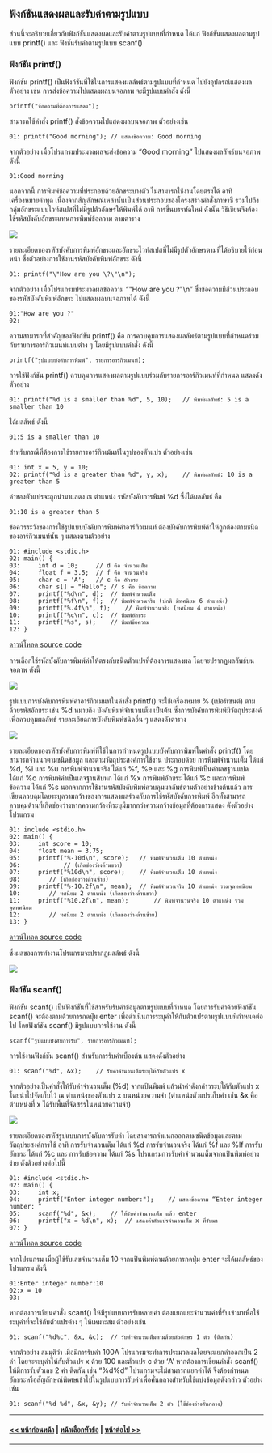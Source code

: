 ## ฟังก์ชันแสดงผลและรับค่าตามรูปแบบ

ส่วนนี้จะอธิบายเกี่ยวกับฟังก์ชันแสดงผลและรับค่าตามรูปแบบที่กำหนด ได้แก่ ฟังก์ชันแสดงผลตามรูปแบบ printf() และ ฟังชันรับค่าตามรูปแบบ scanf()

### ฟังก์ชัน printf()
ฟังก์ชัน printf() เป็นฟังก์ชันที่ใช้ในการแสดงผลลัพธ์ตามรูปแบบที่กำหนด ไปยังอุปกรณ์แสดงผล ตัวอย่าง เช่น การส่งข้อความไปแสดงผลบนจอภาพ จะมีรูปแบบคำสั่ง ดังนี้

```
printf("ข้อความที่ต้องการแสดง");
```

สามารถใช้คำสั่ง printf() สั่งข้อความไปแสดงผลบนจอภาพ ตัวอย่างเช่น

```
01:	printf("Good morning");	// แสดงข้อความ: Good morning
```

จากตัวอย่าง เมื่อโปรแกรมประมวลผลจะส่งข้อความ “Good morning” ไปแสดงผลลัพธ์บนจอภาพ ดังนี้

```
01:Good morning
```

นอกจากนี้ การพิมพ์ข้อความที่ประกอบด้วยอักขระบางตัว ไม่สามารถใช้งานโดยตรงได้ อาทิ เครื่องหมายคำพูด เนื่องจากสัญลักษณ์เหล่านั้นเป็นส่วนประกอบของโครงสร้างคำสั่งภาษาซี รวมไปถึงกลุ่มอักขระแบบไวท์สเปสที่ไม่มีรูปตัวอักษรให้พิมพ์ได้ อาทิ การขึ้นบรรทัดใหม่ ดังนั้น วิธีเขียนจึงต้องใช้รหัสบังคับอักขระแทนการพิมพ์ข้อความ ตามตาราง

<img src=img/0500-1.png>

รายละเอียดของรหัสบังคับการพิมพ์อักขระและอักขระไวท์สเปสที่ไม่มีรูปตัวอักษรตามที่ได้อธิบายไว้ก่อนหน้า ซึ่งตัวอย่างการใช้งานรหัสบังคับพิมพ์อักขระ ดังนี้

```
01:	printf("\"How are you \?\"\n");
```

จากตัวอย่าง เมื่อโปรแกรมประมวลผลข้อความ  “\"How are you \?\"\n” ซึ่งข้อความมีส่วนประกอบของรหัสบังคับพิมพ์อักขระ ไปแสดงผลบนจอภาพได้ ดังนี้

```
01:"How are you ?"
02:	
```

ความสามารถที่สำคัญของฟังก์ชัน printf() คือ การควบคุมการแสดงผลลัพธ์ตามรูปแบบที่กำหนดร่วมกับรายการอาร์กิวเมนท์แบบต่าง ๆ โดยมีรูปแบบคำสั่ง ดังนี้

```
printf("รูปแบบบังคับการพิมพ์", รายการอาร์กิวเมนท์);
```

การใช้ฟังก์ชัน printf() ควบคุมการแสดงผลตามรูปแบบร่วมกับรายการอาร์กิวเมนท์ที่กำหนด แสดงดังตัวอย่าง

```
01:	printf("%d is a smaller than %d", 5, 10);	// พิมพ์ผลลัพธ์: 5 is a smaller than 10
```

ได้ผลลัพธ์ ดังนี้ 

```
01:5 is a smaller than 10
```

สำหรับกรณีที่ต้องการใช้รายการอาร์กิวเม้นท์ในรูปของตัวแปร ตัวอย่างเช่น

```
01:	int x = 5, y = 10;	
02:	printf("%d is a greater than %d", y, x);	// พิมพ์ผลลัพธ์: 10 is a greater than 5
```

ค่าของตัวแปรจะถูกนำมาแสดง ณ ตำแหน่ง รหัสบังคับการพิมพ์ %d ซึ่งได้ผลลัพธ์  คือ

```
01:10 is a greater than 5
```

ข้อควรระวังของการใช้รูปแบบบังคับการพิมพ์ค่าอาร์กิวเมนท์ ต้องบังคับการพิมพ์ค่าให้ถูกต้องตามชนิดของอาร์กิวเมนท์นั้น ๆ แสดงตามตัวอย่าง

```
01:	#include <stdio.h>	
02:	main() {	
03:	    int d = 10; 	// d คือ จำนวนเต็ม
04:	    float f = 3.5; 	// f คือ จำนวนจริง
05:	    char c = 'A'; 	// c คือ อักขระ 
06:	    char s[] = "Hello";	// s คือ ข้อความ
07:	    printf("%d\n", d);	// พิมพ์จำนวนเต็ม
08:	    printf("%f\n", f);	// พิมพ์จำนวนจริง (ปกติ มีทศนิยม 6 ตำแหน่ง)
09:	    printf("%.4f\n", f);	// พิมพ์จำนวนจริง (ทศนิยม 4 ตำแหน่ง)
10:	    printf("%c\n", c);	// พิมพ์อักขระ
11:	    printf("%s", s);	// พิมพ์ข้อความ
12:	}	
```
[ดาวน์โหลด source code](src/ch05_01.cpp)

การเลือกใช้รหัสบังคับการพิมพ์ค่าให้ตรงกับชนิดตัวแปรที่ต้องการแสดงผล โดยจะปรากฏผลลัพธ์บนจอภาพ ดังนี้

<img src=img/u1.png>

รูปแบบการบังคับการพิมพ์ค่าอาร์กิวเมนท์ในคำสั่ง printf() จะใช้เครื่องหมาย % (เปอร์เซนต์) ตามด้วยรหัสอักขระ เช่น %d หมายถึง บังคับพิมพ์จำนวนเต็ม เป็นต้น ซึ่งการบังคับการพิมพ์มีวัตถุประสงค์เพื่อควบคุมผลลัพธ์ รายละเอียดการบังคับพิมพ์ชนิดอื่น ๆ แสดงดังตาราง

<img src=img/0500-2.png>

รายละเอียดของรหัสบังคับการพิมพ์ที่ใช้ในการกำหนดรูปแบบบังคับการพิมพ์ในคำสั่ง printf() โดยสามารถจำแนกตามชนิดข้อมูล และตามวัตถุประสงค์การใช้งาน ประกอบด้วย การพิมพ์จำนวนเต็ม ได้แก่ %d, %i และ %u การพิมพ์จำนวนจริง ได้แก่ %f, %e และ %g การพิมพ์เป็นค่าเลขฐานแปด ได้แก่ %o การพิมพ์ค่าเป็นเลจฐานสิบหก ได้แก่ %x การพิมพ์อักขระ ได้แก่ %c และการพิมพ์ข้อความ ได้แก่ %s นอกจากการใช้งานรหัสบังคับพิมพ์ควบคุมผลลัพธ์ตามตัวอย่างข้างต้นแล้ว การเขียนควบคุมโดยระบุความกว้างของการแสดงผลร่วมกับการใช้รหัสบังคับการพิมพ์  อีกทั้งสามารถควบคุมด้านที่เกิดช่องว่างหากความกว้างที่ระบุมีมากกว่าความกว้างข้อมูลที่ต้องการแสดง ดังตัวอย่างโปรแกรม

```
01:	include <stdio.h>	
02:	main() {	
03:	    int score = 10; 	
04:	    float mean = 3.75;	
05:	    printf("%-10d\n", score);	// พิมพ์จำนวนเต็ม 10 ตำแหน่ง 
06:	    	   // (เกิดช่องว่างด้านขวา)
07:	    printf("%10d\n", score);	// พิมพ์จำนวนเต็ม 10 ตำแหน่ง 
08:		   // (เกิดช่องว่างด้านซ้าย)
09:	    printf("%-10.2f\n", mean);	// พิมพ์จำนวนจริง 10 ตำแหน่ง รวมจุดทศนิยม
10:		   // ทศนิยม 2 ตำแหน่ง (เกิดช่องว่างด้านขวา)
11:	    printf("%10.2f\n", mean);    	// พิมพ์จำนวนจริง 10 ตำแหน่ง รวมจุดทศนิยม
12:		   // ทศนิยม 2 ตำแหน่ง (เกิดช่องว่างด้านซ้าย)
13:	}	
```
[ดาวน์โหลด source code](src/ch05_02.cpp)

ซึ่งผลของการทำงานโปรแกรมจะปรากฏผลลัพธ์ ดังนี้

<img src=img/u2.png>

### ฟังก์ชัน scanf()
ฟังก์ชัน scanf() เป็นฟังก์ชันที่ใช้สำหรับรับค่าข้อมูลตามรูปแบบที่กำหนด โดยการรับค่าด้วยฟังก์ชัน scanf() จะต้องตามด้วยการกดปุ่ม enter เพื่อดำเนินการระบุค่าให้กับตัวแปรตามรูปแบบที่กำหนดต่อไป โดยฟังก์ชัน scanf() มีรูปแบบการใช้งาน ดังนี้

```
scanf("รูปแบบบังคับการรับ", รายการอาร์กิวเมนท์);
```

การใช้งานฟังก์ชัน scanf() สำหรับการรับค่าเบื้องต้น แสดงดังตัวอย่าง

```
01:	scanf("%d", &x);	// รับค่าจำนวนเต็มระบุให้กับตัวแปร x
```

จากตัวอย่างเป็นคำสั่งให้รับค่าจำนวนเต็ม (%d) จากแป้นพิมพ์ แล้วนำค่าดังกล่าวระบุให้กับตัวแปร x โดยนำไปจัดเก็บไว้ ณ ตำแหน่งของตัวแปร x บนหน่วยความจำ (ตำแหน่งตัวแปรเก็บค่า เช่น &x คือ ตำแหน่งที่ x ได้รับพื้นที่จัดสรรในหน่วยความจำ)

<img src=img/0500-3.png>

รายละเอียดของรหัสรูปแบบการบังคับการรับค่า โดยสามารถจำแนกออกตามชนิดข้อมูลและตามวัตถุประสงค์การใช้ อาทิ การรับจำนวนเต็ม ได้แก่ %d การรับจำนวนจริง ได้แก่ %f และ %lf การรับอักขระ ได้แก่ %c และ การรับข้อความ ได้แก่ %s โปรแกรมการรับค่าจำนวนเต็มจากแป้นพิมพ์อย่างง่าย ดังตัวอย่างต่อไปนี้

```
01:	#include <stdio.h>	
02:	main() {     	
03:	    int x; 	
04:	    printf("Enter integer number:");	// แสดงข้อความ “Enter integer number: ”
05:	    scanf("%d", &x);	// ให้รับค่าจำนวนเต็ม แล้ว enter
06:	    printf("x = %d\n", x);	// แสดงค่าตัวแปรจำนวนเต็ม x ที่รับมา
07:	}	
```
[ดาวน์โหลด source code](src/ch05_03.cpp)

จากโปรแกรม เมื่อผู้ใช้รับเลขจำนวนเต็ม 10 จากแป้นพิมพ์ตามด้วยการกดปุ่ม enter จะได้ผลลัพธ์ของโปรแกรม ดังนี้

```
01:Enter integer number:10
02:x = 10
03:
```

หากต้องการเขียนคำสั่ง scanf() ให้มีรูปแบบการรับหลายค่า ต้องแยกแยะจำนวนค่าที่รับเข้ามาเพื่อใช้ระบุค่าที่จะใช้กับตัวแปรต่าง ๆ ให้เหมาะสม ตัวอย่างเช่น

```
01:	scanf("%d%c", &x, &c);	// รับค่าจำนวนเต็มตามด้วยตัวอักษร 1 ตัว (ติดกัน)
```

จากตัวอย่าง สมมุติว่า เมื่อมีการรับค่า 100A โปรแกรมจะทำการประมวลผลโดยจะแยกค่าออกเป็น 2 ค่า โดยจะระบุค่าให้กับตัวแปร x ด้วย 100 และตัวแปร c ด้วย ‘A’ หากต้องการเขียนคำสั่ง scanf() ให้มีการรับตัวเลข 2 ค่า ติดกัน เช่น “%d%d”  โปรแกรมจะไม่สามารถแยกค่าได้ จึงต้องกำหนดอักขระหรือสัญลักษณ์พิเศษเข้าไปในรูปแบบการรับค่าเพื่อคั่นกลางสำหรับใช้แบ่งข้อมูลดังกล่าว ตัวอย่างเช่น

```
01:	scanf("%d %d", &x, &y);	// รับค่าจำนวนเต็ม 2 ตัว (ใช้ช่องว่างคั่นกลาง)
```

---
#### [<< หน้าก่อนหน้า](0501.md) | [หน้าเลือกหัวข้อ](README.md) | [หน้าต่อไป >>](0503.md)
---
